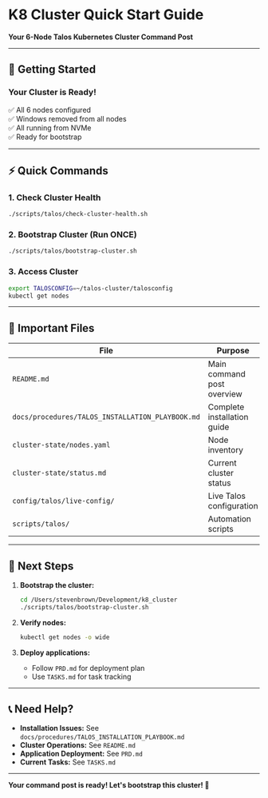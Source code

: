 # K8 Cluster Quick Start Guide

**Your 6-Node Talos Kubernetes Cluster Command Post**

---

## 🚀 Getting Started

### Your Cluster is Ready!
✅ All 6 nodes configured  
✅ Windows removed from all nodes  
✅ All running from NVMe  
✅ Ready for bootstrap

---

## ⚡ Quick Commands

### 1. Check Cluster Health
```bash
./scripts/talos/check-cluster-health.sh
```

### 2. Bootstrap Cluster (Run ONCE)
```bash
./scripts/talos/bootstrap-cluster.sh
```

### 3. Access Cluster
```bash
export TALOSCONFIG=~/talos-cluster/talosconfig
kubectl get nodes
```

---

## 📁 Important Files

| File | Purpose |
|------|---------|
| `README.md` | Main command post overview |
| `docs/procedures/TALOS_INSTALLATION_PLAYBOOK.md` | Complete installation guide |
| `cluster-state/nodes.yaml` | Node inventory |
| `cluster-state/status.md` | Current cluster status |
| `config/talos/live-config/` | Live Talos configuration |
| `scripts/talos/` | Automation scripts |

---

## 🎯 Next Steps

1. **Bootstrap the cluster:**
   ```bash
   cd /Users/stevenbrown/Development/k8_cluster
   ./scripts/talos/bootstrap-cluster.sh
   ```

2. **Verify nodes:**
   ```bash
   kubectl get nodes -o wide
   ```

3. **Deploy applications:**
   - Follow `PRD.md` for deployment plan
   - Use `TASKS.md` for task tracking

---

## 📞 Need Help?

- **Installation Issues:** See `docs/procedures/TALOS_INSTALLATION_PLAYBOOK.md`
- **Cluster Operations:** See `README.md`
- **Application Deployment:** See `PRD.md`
- **Current Tasks:** See `TASKS.md`

---

**Your command post is ready! Let's bootstrap this cluster! 🚀**


